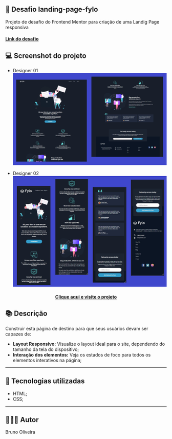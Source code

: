 ## 📝 Desafio landing-page-fylo
Projeto de desafio do Frontend Mentor para criação de uma Landig Page responsiva

<h4><a href="https://www.frontendmentor.io/challenges/fylo-dark-theme-landing-page-5ca5f2d21e82137ec91a50fd">Link do desafio</a></h4>

## 💻 Screenshot do projeto

- Designer 01
![Screenshot](./assets/img/desktop-preview.jpg)

- Designer 02
![Screenshot](./assets/img/desktop-preview-01.jpg)

<h4 align="center"><a href="https://brunooliveira16.github.io/landing-page-fylo/">Clique aqui e visite o projeto</a></h4>

## 📚 Descrição

Construir esta página de destino para que seus usuários devam ser capazes de:
- **Layout Responsivo:** Visualize o layout ideal para o site, dependendo do tamanho da tela do dispositivo;
- **Interação dos elementos:** Veja os estados de foco para todos os elementos interativos na página;
---

## 💼 Tecnologias utilizadas

- HTML;
- CSS;

---
## 🙋🏻‍♂️ Autor

Bruno Oliveira


